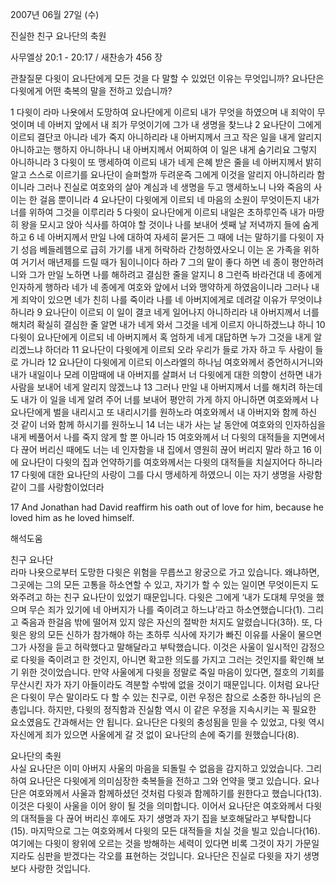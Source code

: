 2007년 06월 27일 (수)

진실한 친구 요나단의 축원



사무엘상 20:1 - 20:17 / 새찬송가 456 장


관찰질문
다윗이 요나단에게 모든 것을 다 말할 수 있었던 이유는 무엇입니까?
요나단은 다윗에게 어떤 축복의 말을 전하고 있습니까? 

1 다윗이 라마 나욧에서 도망하여 요나단에게 이르되 내가 무엇을 하였으며 내 죄악이 무엇이며 네 아버지 앞에서 내 죄가 무엇이기에 그가 내 생명을 찾느냐 2 요나단이 그에게 이르되 결단코 아니라 네가 죽지 아니하리라 내 아버지께서 크고 작은 일을 내게 알리지 아니하고는 행하지 아니하나니 내 아버지께서 어찌하여 이 일은 내게 숨기리요 그렇지 아니하니라 3 다윗이 또 맹세하여 이르되 내가 네게 은혜 받은 줄을 네 아버지께서 밝히 알고 스스로 이르기를 요나단이 슬퍼할까 두려운즉 그에게 이것을 알리지 아니하리라 함이니라 그러나 진실로 여호와의 살아 계심과 네 생명을 두고 맹세하노니 나와 죽음의 사이는 한 걸음 뿐이니라 4 요나단이 다윗에게 이르되 네 마음의 소원이 무엇이든지 내가 너를 위하여 그것을 이루리라 5 다윗이 요나단에게 이르되 내일은 초하루인즉 내가 마땅히 왕을 모시고 앉아 식사를 하여야 할 것이나 나를 보내어 셋째 날 저녁까지 들에 숨게 하고 6 네 아버지께서 만일 나에 대하여 자세히 묻거든 그 때에 너는 말하기를 다윗이 자기 성읍 베들레헴으로 급히 가기를 내게 허락하라 간청하였사오니 이는 온 가족을 위하여 거기서 매년제를 드릴 때가 됨이니이다 하라 7 그의 말이 좋다 하면 네 종이 평안하려니와 그가 만일 노하면 나를 해하려고 결심한 줄을 알지니 8 그런즉 바라건대 네 종에게 인자하게 행하라 네가 네 종에게 여호와 앞에서 너와 맹약하게 하였음이니라 그러나 내게 죄악이 있으면 네가 친히 나를 죽이라 나를 네 아버지에게로 데려갈 이유가 무엇이냐 하니라 9 요나단이 이르되 이 일이 결코 네게 일어나지 아니하리라 내 아버지께서 너를 해치려 확실히 결심한 줄 알면 내가 네게 와서 그것을 네게 이르지 아니하겠느냐 하니 10 다윗이 요나단에게 이르되 네 아버지께서 혹 엄하게 네게 대답하면 누가 그것을 내게 알리겠느냐 하더라 11 요나단이 다윗에게 이르되 오라 우리가 들로 가자 하고 두 사람이 들로 가니라 12 요나단이 다윗에게 이르되 이스라엘의 하나님 여호와께서 증언하시거니와 내가 내일이나 모레 이맘때에 내 아버지를 살펴서 너 다윗에게 대한 의향이 선하면 내가 사람을 보내어 네게 알리지 않겠느냐 13 그러나 만일 내 아버지께서 너를 해치려 하는데도 내가 이 일을 네게 알려 주어 너를 보내어 평안히 가게 하지 아니하면 여호와께서 나 요나단에게 벌을 내리시고 또 내리시기를 원하노라 여호와께서 내 아버지와 함께 하신 것 같이 너와 함께 하시기를 원하노니 14 너는 내가 사는 날 동안에 여호와의 인자하심을 내게 베풀어서 나를 죽지 않게 할 뿐 아니라 15 여호와께서 너 다윗의 대적들을 지면에서 다 끊어 버리신 때에도 너는 네 인자함을 내 집에서 영원히 끊어 버리지 말라 하고 16 이에 요나단이 다윗의 집과 언약하기를 여호와께서는 다윗의 대적들을 치실지어다 하니라 17 다윗에 대한 요나단의 사랑이 그를 다시 맹세하게 하였으니 이는 자기 생명을 사랑함 같이 그를 사랑함이었더라  

17 And Jonathan had David reaffirm his oath out of love for him, because he loved him as he loved himself.

해석도움





친구 요나단  
라마 나욧으로부터 도망한 다윗은 위험을 무릅쓰고 왕궁으로 가고 있습니다. 왜냐하면, 그곳에는 그의 모든 고통을 하소연할 수 있고, 자기가 할 수 있는 일이면 무엇이든지 도와주려고 하는 친구 요나단이 있었기 때문입니다. 다윗은 그에게 ‘내가 도대체 무엇을 했으며 무슨 죄가 있기에 네 아버지가 나를 죽이려고 하느냐’라고 하소연했습니다(1). 그리고 죽음과 한걸음 밖에 떨어져 있지 않은 자신의 절박한 처지도 알렸습니다(3하). 또, 다윗은 왕의 모든 신하가 참가해야 하는 초하루 식사에 자기가 빠진 이유를 사울이 물으면 그가 사정을 듣고 허락했다고 말해달라고 부탁했습니다. 이것은 사울이 일시적인 감정으로 다윗을 죽이려고 한 것인지, 아니면 확고한 의도를 가지고 그러는 것인지를 확인해 보기 위한 것이었습니다. 만약 사울에게 다윗을 정말로 죽일 마음이 있다면, 절호의 기회를 무산시킨 자가 자기 아들이라도 격분할 수밖에 없을 것이기 때문입니다. 이처럼 요나단은 다윗이 무슨 말이라도 다 할 수 있는 친구로, 이런 우정은 참으로 소중한 하나님의 은총입니다. 하지만, 다윗의 정직함과 진실함 역시 이 같은 우정을 지속시키는 꼭 필요한 요소였음도 간과해서는 안 됩니다. 요나단은 다윗의 충성됨을 믿을 수 있었고, 다윗 역시 자신에게 죄가 있으면 사울에게 갈 것 없이 요나단의 손에 죽기를 원했습니다(8).    

요나단의 축원  
사실 요나단은 이미 아버지 사울의 마음을 되돌릴 수 없음을 감지하고 있었습니다. 그리하여 요나단은 다윗에게 의미심장한 축복들을 전하고 그와 언약을 맺고 있습니다. 요나단은 여호와께서 사울과 함께하셨던 것처럼 다윗과 함께하기를 원한다고 했습니다(13). 이것은 다윗이 사울을 이어 왕이 될 것을 의미합니다. 이어서 요나단은 여호와께서 다윗의 대적들을 다 끊어 버리신 후에도 자기 생명과 자기 집을 보호해달라고 부탁합니다(15). 마지막으로 그는 여호와께서 다윗의 모든 대적들을 치실 것을 빌고 있습니다(16). 여기에는 다윗이 왕위에 오르는 것을 방해하는 세력이 있다면 비록 그것이 자기 가문일지라도 심판을 받겠다는 각오를 표현하는 것입니다. 요나단은 진실로 다윗을 자기 생명보다 사랑한 것입니다.